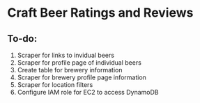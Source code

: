 # Craft Beer Ratings and Reviews

## To-do:
1. Scraper for links to invidual beers
2. Scraper for profile page of individual beers
3. Create table for brewery information
4. Scraper for brewery profile page information
5. Scraper for location filters
6. Configure IAM role for EC2 to access DynamoDB
